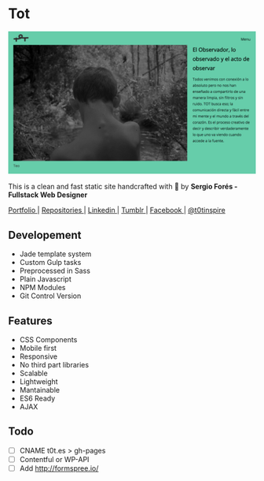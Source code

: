 # Tot
![Screenshot](./screenshot.png)

This is a clean and fast static site handcrafted with :sparkling_heart: by **Sergio Forés - Fullstack Web Designer**

 [ Portfolio ](http://t0t.github.io/sergiofores/) | [ Repositories ](https://github.com/t0t/) | [ Linkedin ](https://www.linkedin.com/in/sergiofores/) | [ Tumblr ](http://www.tumblr.com/t0tfotos) | [ Facebook ](https://www.facebook.com/T0T-156415467869146/) | [ @t0tinspire ](https://twitter.com/t0tinspire/)

## Developement
- Jade template system
- Custom Gulp tasks
- Preprocessed in Sass
- Plain Javascript
- NPM Modules
- Git Control Version

## Features
- CSS Components
- Mobile first
- Responsive
- No third part libraries
- Scalable
- Lightweight
- Mantainable
- ES6 Ready
- AJAX

## Todo
 - [ ] CNAME t0t.es > gh-pages
 - [ ] Contentful or WP-API
 - [ ] Add http://formspree.io/
